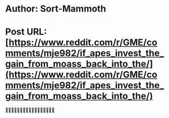 # Author: Sort-Mammoth
# Post URL: [https://www.reddit.com/r/GME/comments/mje982/if_apes_invest_the_gain_from_moass_back_into_the/](https://www.reddit.com/r/GME/comments/mje982/if_apes_invest_the_gain_from_moass_back_into_the/)


💎💎💎🙌🙌🙌😊😊🙊🙊🙊🚀🚀🚀🌛🌛🌛